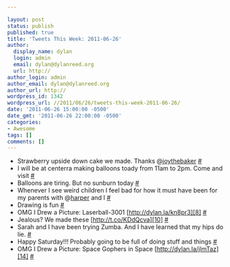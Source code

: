 ```yaml
---

layout: post
status: publish
published: true
title: 'Tweets This Week: 2011-06-26'
author:
  display_name: dylan
  login: admin
  email: dylan@dylanreed.org
  url: http://
author_login: admin
author_email: dylan@dylanreed.org
author_url: http://
wordpress_id: 1342
wordpress_url: //2011/06/26/tweets-this-week-2011-06-26/
date: '2011-06-26 15:00:00 -0500'
date_gmt: '2011-06-26 22:00:00 -0500'
categories:
- Awesome
tags: []
comments: []
---
```


  * Strawberry upside down cake we made. Thanks @[joythebaker][1] [#][2]
  * I will be at centerra making balloons toady from 11am to 2pm. Come and visit [#][3]
  * Balloons are tiring. But no sunburn today [#][4]
  * Whenever I see weird children I feel bad for how it must have been for my parents with @[harper][5] and I [#][6]
  * Drawing is fun [#][7]
  * OMG I Drew a Picture: Laserball-3001 [http://dylan.la/kn8pr3][8] [#][9]
  * Jealous? We made these [http://t.co/KDdQcva][10] [#][11]
  * Sarah and I have been trying Zumba. And I have learned that my hips do lie. [#][12]
  * Happy Saturday!!! Probably going to be full of doing stuff and things [#][13]
  * OMG I Drew a Picture: Space Gophers in Space [http://dylan.la/jlmTaz][14] [#][15]
  


   [1]: http://twitter.com/joythebaker
   [2]: http://twitter.com/awesomeguy/statuses/82498067743514624
   [3]: http://twitter.com/awesomeguy/statuses/83205328329654272
   [4]: http://twitter.com/awesomeguy/statuses/83279427500380160
   [5]: http://twitter.com/harper
   [6]: http://twitter.com/awesomeguy/statuses/83725036766240768
   [7]: http://twitter.com/awesomeguy/statuses/83977994623922176
   [8]: http://dylan.la/kn8pr3
   [9]: http://twitter.com/awesomeguy/statuses/83999279496183809
   [10]: http://t.co/KDdQcva
   [11]: http://twitter.com/awesomeguy/statuses/84089322478911489
   [12]: http://twitter.com/awesomeguy/statuses/84304955112042496
   [13]: http://twitter.com/awesomeguy/statuses/84624523273580544
   [14]: http://dylan.la/jlmTaz
   [15]: http://twitter.com/awesomeguy/statuses/84987758665400320

